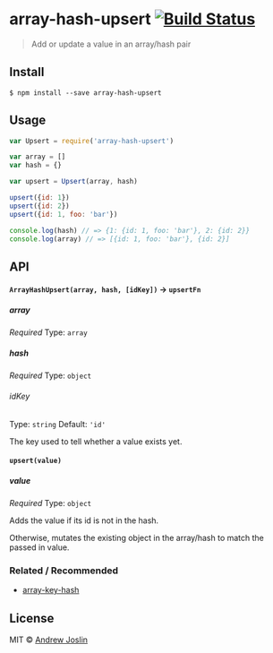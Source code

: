 # array-hash-upsert [![Build Status](https://travis-ci.org/ajoslin/array-hash-upsert.svg?branch=master)](https://travis-ci.org/ajoslin/array-hash-upsert)

> Add or update a value in an array/hash pair

## Install

```
$ npm install --save array-hash-upsert
```


## Usage

```js
var Upsert = require('array-hash-upsert')

var array = []
var hash = {}

var upsert = Upsert(array, hash)

upsert({id: 1})
upsert({id: 2})
upsert({id: 1, foo: 'bar'})

console.log(hash) // => {1: {id: 1, foo: 'bar'}, 2: {id: 2}}
console.log(array) // => [{id: 1, foo: 'bar'}, {id: 2}]
```

## API

#### `ArrayHashUpsert(array, hash, [idKey])` -> `upsertFn`

##### array

*Required*
Type: `array`

##### hash

*Required*
Type: `object`

###### idKey

Type: `string`
Default: `'id'`

The key used to tell whether a value exists yet.

#### `upsert(value)`

##### value

*Required*
Type: `object`

Adds the value if its id is not in the hash.

Otherwise, mutates the existing object in the array/hash to match the passed in value.

### Related / Recommended

- [array-key-hash](https://github.com/ajoslin/array-key-hash)

## License

MIT © [Andrew Joslin](http://ajoslin.com)
